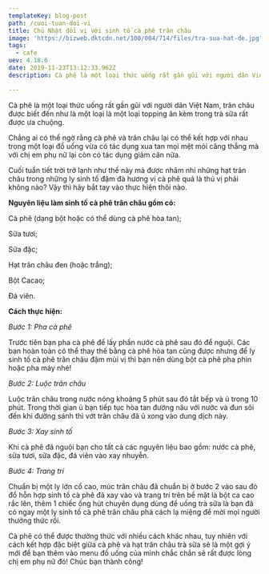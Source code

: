 ```yaml
---
templateKey: blog-post
path: /cuoi-tuan-doi-vi
title: Chủ Nhật đổi vị với sinh tố cà phê trân châu
image: 'https://bizweb.dktcdn.net/100/004/714/files/tra-sua-hat-de.jpg?v=1547633913788' 
tags:
  - cafe
uev: 4.18.6
date: 2019-11-23T13:12:33.962Z
description: Cà phê là một loại thức uống rất gần gũi với người dân Việt Nam, trân châu được biết đến như là một loại là một loại topping ăn kèm trong trà sữa rất được ưa chuộng. 

---
```


Cà phê là một loại thức uống rất gần gũi với người dân Việt Nam, trân châu được biết đến như là một loại là một loại topping ăn kèm trong trà sữa rất được ưa chuộng. 

Chẳng ai có thể ngờ rằng cà phê và trân châu lại có thể kết hợp với nhau trong một loại đồ uống vừa có tác dụng xua tan mọi mệt mỏi căng thẳng mà với chị em phụ nữ lại còn có tác dụng giảm cân nữa.

Cuối tuần tiết trời trở lạnh như thế này mà được nhâm nhi những hạt trân châu trong những ly sinh tố đậm đà hương vị cà phê quả là thú vị phải không nào? Vậy thì hãy bắt tay vào thực hiện thôi nào.

**Nguyên liệu làm sinh tố cà phê trân châu gồm có:**

Cà phê (dạng bột hoặc có thể dùng cà phê hòa tan);

Sữa tươi;

Sữa đặc;

Hạt trân châu đen (hoặc trắng);

Bột Cacao;

Đá viên.

**Cách thực hiện:**

*Bước 1: Pha cà phê*

Trước tiên bạn pha cà phê để lấy phần nước cà phê sau đó để nguội. Các bạn hoàn toàn có thể thay thế bằng cà phê hòa tan cũng được nhưng để ly sinh tố cà phê trân châu đậm mùi vị thì bạn nên dùng bột cà phê pha phin hoặc pha máy nhé!

*Bước 2: Luộc trân châu*

Luộc trân châu trong nước nóng khoảng 5 phút sau đó tắt bếp và ủ trong 10 phút. Trong thời gian ủ bạn tiếp tục hòa tan đường nâu với nước và đun sôi đến khi đường sánh thì vớt trân châu đã ủ xong vào dung dịch này.

*Bước 3: Xay sinh tố*


Khi cà phê đã nguội bạn cho tất cả các nguyên liệu bao gồm: nước cà phê, sữa tươi, sữa đặc, đá viên vào xay nhuyễn.

*Bước 4: Trang trí*

Chuẩn bị một ly lớn cổ cao, múc trân châu đã chuẩn bị ở bước 2 vào sau đó đổ hỗn hợp sinh tố cà phê đã xay vào và trang trí trên bề mặt là bột ca cao rắc lên, thêm 1 chiếc ống hút chuyên dụng dùng để uống trà sữa là bạn đã có ngay một ly sinh tố cà phê trân châu phá cách lạ miệng để mời mọi người thưởng thức rồi.

Cà phê có thể được thưởng thức với nhiều cách khác nhau, tuy nhiên với cách kết hợp đặc biệt giữa cà phê và hạt trân châu trà sữa sẽ là một gợi ý mới để bạn thêm vào menu đồ uống của mình chắc chắn sẽ rất được lòng chị em phụ nữ đó! Chúc bạn thành công!